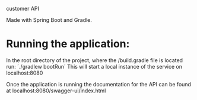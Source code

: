 customer API

Made with Spring Boot and Gradle.

# Running the application:

In the root directory of the project, where the /build.gradle file is located run:
´./gradlew bootRun´
This will start a local instance of the service on localhost:8080

Once the application is running the
documentation for the API can be found at  localhost:8080/swagger-ui/index.html

